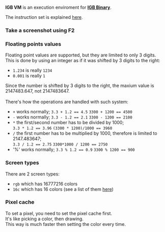 **IGB VM** is an execution enviroment for [**IGB Binary**](https://github.com/krypciak/IGB-Compiler-L1).  

The instruction set is explained [here](https://github.com/krypciak/IGB-Compiler-L1#instruction-explanation).

### Take a screenshot using F2

### Floating points values
Floating point values are supported, but they are limited to only 3 digits.  
This is done by using an integer as if it was shifted by 3 digits to the right:
- `1.234` is really `1234`
- `0.001` is really `1`  

Since the number is shifted by 3 digits to the right, the maxium value is 2147483.647, not 2147483647.  
<br/>
There's how the operations are handled with such system:
- `+` works normally; `3.3 + 1.2 == 4.5` `3300 + 1200 == 4500`
- `-` works normally; `3.3 - 1.2 == 2.1` `3300 - 1200 == 2100`
- `*` the first/second number has to be divided by 1000;  
  `3.3 * 1.2 == 3.96` `(3300 * 1200)/1000 == 3960`
- `/` the first number has to be multiplied by 1000, therefore is limited to 2147.483647;  
  `3.3 / 1.2 == 2.75` `3300*1000 / 1200 == 2750`
- '%' works normally; `3.3 % 1.2 == 0.9` `3300 % 1200 == 900`  


### Screen types
There are 2 screen types:
- `rgb` which has 16777216 colors
- `16c` which has 16 colors (see a list of them [here](/src/me/krypek/igb/vm/_16Color.java))


### Pixel cache
To set a pixel, you need to set the pixel cache first.  
It's like picking a color, then drawing.  
This way is much faster then setting the color every time.  


